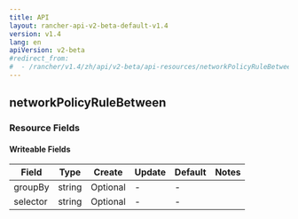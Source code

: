 ```yaml
---
title: API
layout: rancher-api-v2-beta-default-v1.4
version: v1.4
lang: en
apiVersion: v2-beta
#redirect_from:
#  - /rancher/v1.4/zh/api/v2-beta/api-resources/networkPolicyRuleBetween/
---
```


## networkPolicyRuleBetween



### Resource Fields

#### Writeable Fields

Field | Type | Create | Update | Default | Notes
---|---|---|---|---|---
groupBy | string | Optional | - | - | 
selector | string | Optional | - | - | 



<br>
